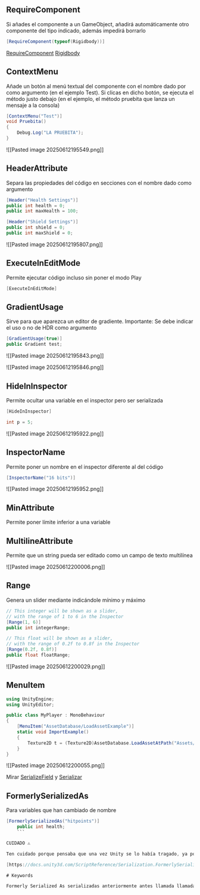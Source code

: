 ## RequireComponent

Si añades el componente a un GameObject, añadirá automáticamente otro componente del tipo indicado, además impedirá borrarlo

```cs 
[RequireComponent(typeof(Rigidbody))]
``` 


[RequireComponent](https://docs.unity3d.com/ScriptReference/RequireComponent.html)
[Rigidbody](https://docs.unity3d.com/ScriptReference/Rigidbody.html)

## ContextMenu

Añade un botón al menú textual del componente con el nombre dado por como argumento (en el ejemplo Test). Si clicas en dicho botón, se ejecuta el método justo debajo (en el ejemplo, el método pruebita que lanza un mensaje a la consola)

```cs 
[ContextMenu("Test")]
void Pruebita()
{
    Debug.Log("LA PRUEBITA");
}
``` 

![[Pasted image 20250612195549.png]]

## HeaderAttribute

Separa las propiedades del código en secciones con el nombre dado como argumento

```cs 
[Header("Health Settings")]
public int health = 0;
public int maxHealth = 100;

[Header("Shield Settings")]
public int shield = 0;
public int maxShield = 0;
``` 

![[Pasted image 20250612195807.png]]

## ExecuteInEditMode

Permite ejecutar código incluso sin poner el modo Play

```cs 
[ExecuteInEditMode]
``` 

## GradientUsage

Sirve para que aparezca un editor de gradiente. Importante: Se debe indicar el uso o no de HDR como argumento

```cs 
[GradientUsage(true)]
public Gradient test;
``` 

![[Pasted image 20250612195843.png]]

![[Pasted image 20250612195846.png]]

## HideInInspector

Permite ocultar una variable en el inspector pero ser serializada

```cs 
[HideInInspector]

int p = 5;
``` 

![[Pasted image 20250612195922.png]]

## InspectorName

Permite poner un nombre en el inspector diferente al del código

```cs 
[InspectorName("16 bits")]
``` 

![[Pasted image 20250612195952.png]]

## MinAttribute

Permite poner límite inferior a una variable

## MultilineAttribute

Permite que un string pueda ser editado como un campo de texto multilínea

![[Pasted image 20250612200006.png]]

## Range

Genera un slider mediante indicándole mínimo y máximo

```cs 
// This integer will be shown as a slider,
// with the range of 1 to 6 in the Inspector
[Range(1, 6)]
public int integerRange;

// This float will be shown as a slider,
// with the range of 0.2f to 0.8f in the Inspector
[Range(0.2f, 0.8f)]
public float floatRange;
``` 

![[Pasted image 20250612200029.png]]

## MenuItem

```cs 
using UnityEngine;
using UnityEditor;

public class MyPlayer : MonoBehaviour
{
    [MenuItem("AssetDatabase/LoadAssetExample")]
    static void ImportExample()
    {
        Texture2D t = (Texture2D)AssetDatabase.LoadAssetAtPath("Assets/Textures/texture.jpg", typeof(Texture2D));
    }
}
``` 

![[Pasted image 20250612200055.png]]

Mirar [SerializeField](https://docs.unity3d.com/ScriptReference/SerializeField.html) y [Serializar](https://sites.google.com/d/13BAZX83ZVzuHzEhdp8djpzp8Y_hPuGTi/p/1yX5l61eWdR5JjKREDn32tDLEfMrnQMiM/edit)

## FormerlySerializedAs

Para variables que han cambiado de nombre

```cs 
[FormerlySerializedAs("hitpoints")]
    public int health;
    ``` 

CUIDADO ⚠️

Ten cuidado porque pensaba que una vez Unity se lo había tragado, ya podías borrar el atributo, pero luego al cambiar de escena se pierde la ref

[https://docs.unity3d.com/ScriptReference/Serialization.FormerlySerializedAsAttribute.html](https://docs.unity3d.com/ScriptReference/Serialization.FormerlySerializedAsAttribute.html)

# Keywords

Formerly Serialized As serializadas anteriormente antes llamada llamadas referencia